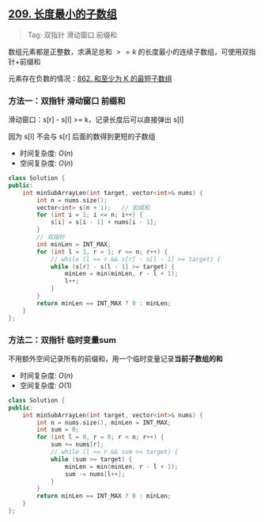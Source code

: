 ## [209. 长度最小的子数组](https://leetcode.cn/problems/minimum-size-subarray-sum/description/)

> Tag: 双指针 滑动窗口 前缀和

数组元素都是正整数，求满足总和 $>=k$ 的长度最小的连续子数组，可使用双指针+前缀和

元素存在负数的情况：[862. 和至少为 K 的最短子数组](./862.md)

### 方法一：双指针 滑动窗口 前缀和

滑动窗口：s[r] - s[l] >= k，记录长度后可以直接弹出 s[l]

因为 s[l] 不会与 s[r] 后面的数得到更短的子数组

* 时间复杂度: ${O(n)}$
* 空间复杂度: ${O(n)}$
```cpp
class Solution {
public:
    int minSubArrayLen(int target, vector<int>& nums) {
        int n = nums.size();
        vector<int> s(n + 1);   // 前缀和
        for (int i = 1; i <= n; i++) {
            s[i] = s[i - 1] + nums[i - 1];
        }
        // 双指针
        int minLen = INT_MAX;
        for (int l = 1, r = 1; r <= n; r++) {
            // while (l <= r && s[r] - s[l - 1] >= target) {
            while (s[r] - s[l - 1] >= target) {
                minLen = min(minLen, r - l + 1);
                l++;
            }
        }
        return minLen == INT_MAX ? 0 : minLen;
    }
};
```

### 方法二：双指针 临时变量sum

不用额外空间记录所有的前缀和，用一个临时变量记录**当前子数组的和**

* 时间复杂度: ${O(n)}$
* 空间复杂度: ${O(1)}$

```cpp
class Solution {
public:
    int minSubArrayLen(int target, vector<int>& nums) {
        int n = nums.size(), minLen = INT_MAX;
        int sum = 0;
        for (int l = 0, r = 0; r < n; r++) {
            sum += nums[r];
            // while (l <= r && sum >= target) {
            while (sum >= target) {
                minLen = min(minLen, r - l + 1);
                sum -= nums[l++];
            }
        }
        return minLen == INT_MAX ? 0 : minLen;
    }
};
```